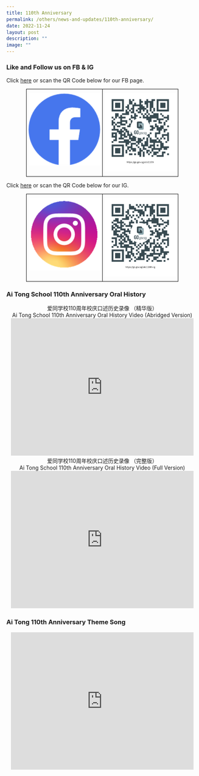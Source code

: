 ```yaml
---
title: 110th Anniversary
permalink: /others/news-and-updates/110th-anniversary/
date: 2022-11-24
layout: post
description: ""
image: ""
---
```

### Like and Follow us on FB & IG

Click [here](https://go.gov.sg/ats110th) or scan the QR Code below for our FB page.


<style type="text/css">
.tg  {border-collapse:collapse;border-spacing:0;margin:0px auto;}
.tg td{border-color:black;border-style:solid;border-width:1px;font-family:Arial, sans-serif;font-size:14px;
  overflow:hidden;padding:10px 5px;word-break:normal;}
.tg th{border-color:black;border-style:solid;border-width:1px;font-family:Arial, sans-serif;font-size:14px;
  font-weight:normal;overflow:hidden;padding:10px 5px;word-break:normal;}
.tg .tg-baqh{text-align:center;vertical-align:top}
</style>
<table class="tg" style="undefined;table-layout: fixed; width: 400px">
<colgroup>
<col style="width: 200px">
<col style="width: 200px">
</colgroup>
<tbody>
  <tr>
    <td class="tg-baqh"><img src="/images/FB.png" 
     style="width:100%"></td>
    <td class="tg-baqh"><img src="/images/FBATS110thAnniversary.png" 
     style="width:100%"></td>
  </tr>
</tbody>
</table>



Click [here](https://go.gov.sg/ats110th-ig) or scan the QR Code below for our IG.


<style type="text/css">
.tg  {border-collapse:collapse;border-spacing:0;margin:0px auto;}
.tg td{border-color:black;border-style:solid;border-width:1px;font-family:Arial, sans-serif;font-size:14px;
  overflow:hidden;padding:10px 5px;word-break:normal;}
.tg th{border-color:black;border-style:solid;border-width:1px;font-family:Arial, sans-serif;font-size:14px;
  font-weight:normal;overflow:hidden;padding:10px 5px;word-break:normal;}
.tg .tg-baqh{text-align:center;vertical-align:top}
</style>
<table class="tg" style="undefined;table-layout: fixed; width: 400px">
<colgroup>
<col style="width: 200px">
<col style="width: 200px">
</colgroup>
<tbody>
  <tr>
    <td class="tg-baqh"><img src="/images/ig.png" 
     style="width:100%"></td>
    <td class="tg-baqh"><img src="/images/IGATS110thAnniversary.png" 
     style="width:100%"></td>
  </tr>
</tbody>
</table>



### Ai Tong School 110th Anniversary Oral History

<center>爱同学校110周年校庆口述历史录像 （精华版）<br>Ai Tong School 110th Anniversary Oral History Video (Abridged Version)</center>

<center><iframe width="480" height="360" src="https://www.youtube.com/embed/vBdwAdofHVE" title="爱同学校110周年校庆口述历史录像 （精华版） Ai Tong School 110th Anniversary Oral History Video (Abridged Version)" frameborder="0" allow="accelerometer; autoplay; clipboard-write; encrypted-media; gyroscope; picture-in-picture" allowfullscreen></iframe></center>


<center>爱同学校110周年校庆口述历史录像 （完整版）<br>Ai Tong School 110th Anniversary Oral History Video (Full Version)</center>

<center><iframe width="480" height="360" src="https://www.youtube.com/embed/-G1bvvJVdxU" title="爱同学校110周年校庆口述历史录像 （完整版） Ai Tong School 110th Anniversary Oral History Video (Full Version)" frameborder="0" allow="accelerometer; autoplay; clipboard-write; encrypted-media; gyroscope; picture-in-picture" allowfullscreen></iframe></center>

### Ai Tong 110th Anniversary Theme Song

<center><iframe width="480" height="360" src="https://www.youtube.com/embed/XBXr7HR1pRw" title="[4k] Ai Tong 110th Anniversary Theme Song" frameborder="0" allow="accelerometer; autoplay; clipboard-write; encrypted-media; gyroscope; picture-in-picture" allowfullscreen></iframe></center>